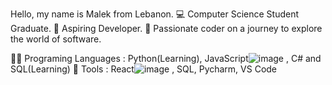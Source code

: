 Hello, my name is Malek from Lebanon.
💻 Computer Science Student Graduate.
🌱 Aspiring Developer.
🤖 Passionate coder on a journey to explore the world of software.



👩‍💻 Programing Languages : Python(Learning), JavaScript![image](https://github.com/MintyWicked0/foundations-cs-python/assets/148297756/68072f3e-0c1d-4513-be22-ae8582736b85)
, C# and SQL(Learning)
🧰 Tools : React![image](https://github.com/MintyWicked0/foundations-cs-python/assets/148297756/4d39b46f-3d89-4457-a58f-f72da35c4cf1)
, SQL, Pycharm, VS Code
